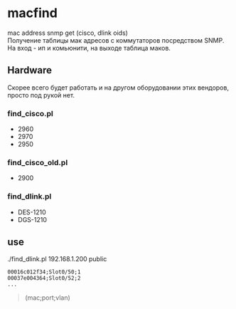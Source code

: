 # macfind
mac address snmp get (cisco, dlink oids)  
Получение таблицы мак адресов с коммутаторов посредством SNMP. На вход - ип и комьюнити, на выходе таблица маков.

## Hardware
Скорее всего будет работать и на другом оборудовании этих вендоров, просто под рукой нет.
### find_cisco.pl  
- 2960
- 2970
- 2950
 
### find_cisco_old.pl  
- 2900

### find_dlink.pl  
- DES-1210
- DGS-1210

## use

./find_dlink.pl 192.168.1.200 public  
```
00016c012f34;Slot0/50;1  
00037e004364;Slot0/52;2
...
```
> (mac;port;vlan)
